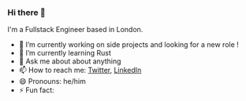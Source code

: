 ### Hi there 👋

I'm a Fullstack Engineer based in London.

- 🔭 I’m currently working on side projects and looking for a new role !
- 🌱 I’m currently learning Rust
- 💬 Ask me about about anything
- 📫 How to reach me: [Twitter](https://twitter.com/its_hebilicious), [LinkedIn](https://www.linkedin.com/in/emmanuel-donnet/)
- 😄 Pronouns: he/him
- ⚡ Fun fact: 
